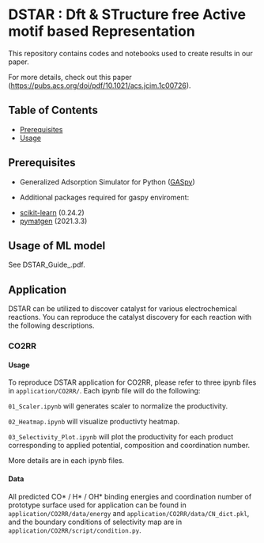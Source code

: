 # DSTAR : **D**ft & STructure free Active motif based Representation

This repository contains codes and notebooks used to create results in our paper.

For more details, check out this paper (https://pubs.acs.org/doi/pdf/10.1021/acs.jcim.1c00726).

## Table of Contents

- [Prerequisites](#prerequisites)
- [Usage](#usage)

## Prerequisites
* Generalized Adsorption Simulator for Python ([GASpy](https://github.com/ulissigroup/GASpy))

* Additional packages required for gaspy enviroment:
- [scikit-learn](http://scikit-learn.org/stable/) (0.24.2)
- [pymatgen](http://pymatgen.org) (2021.3.3)

## Usage of ML model
See DSTAR_Guide_.pdf.

## Application
DSTAR can be utilized to discover catalyst for various electrochemical reactions.
You can reproduce the catalyst discovery for each reaction with the following descriptions.

### CO2RR
#### Usage
To reproduce DSTAR application for CO2RR, please refer to three ipynb files in `application/CO2RR/`. Each ipynb file will do the following: 

`01_Scaler.ipynb` will generates scaler to normalize the productivity.

`02_Heatmap.ipynb` will visualize productivty heatmap.

`03_Selectivity_Plot.ipynb` will plot the productivity for each product corresponding to applied potential, composition and coordination number.

More details are in each ipynb files.

#### Data 
All predicted CO* / H* / OH* binding energies and coordination number of prototype surface used for application can be found in `application/CO2RR/data/energy` and `application/CO2RR/data/CN_dict.pkl`, and the boundary conditions of selectivity map are in `application/CO2RR/script/condition.py`.

